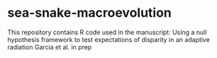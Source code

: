 # sea-snake-macroevolution
This repository contains R code used in the manuscript: Using a null hypothesis framework to test expectations of disparity in an adaptive radiation
Garcia et al. in prep
